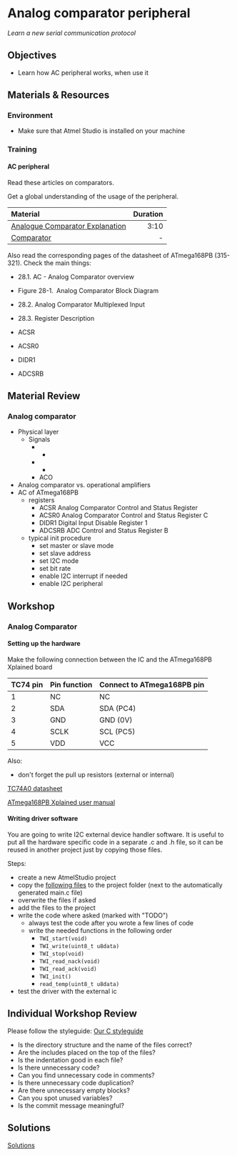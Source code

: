 # Analog comparator peripheral
*Learn a new serial communication protocol*

## Objectives
- Learn how AC peripheral works, when use it

## Materials & Resources
### Environment
- Make sure that Atmel Studio is installed on your machine

### Training

#### AC peripheral
Read these articles on comparators.

Get a global understanding of the usage of the peripheral.

| Material | Duration |
|:---------|-----:|
| [Analogue Comparator Explanation](https://www.youtube.com/watch?v=Xc9hmoGeiLE) | 3:10 |
| [Comparator](https://www.youtube.com/watch?v=Xc9hmoGeiLE) | - |

Also read the corresponding pages of the datasheet of ATmega168PB (315-321). Check the main things:
 - 28.1. AC - Analog Comparator overview
  - Figure 28-1. Analog Comparator Block Diagram

 - 28.2. Analog Comparator Multiplexed Input
 - 28.3. Register Description
  - ACSR
  - ACSR0
  - DIDR1
  - ADCSRB


## Material Review
### Analog comparator  
- Physical layer
    - Signals
        - -
        - +
        - ACO
 - Analog comparator vs. operational amplifiers
- AC of ATmega168PB
    - registers
        - ACSR Analog Comparator Control and Status Register
        - ACSR0 Analog Comparator Control and Status Register C
        - DIDR1 Digital Input Disable Register 1
        - ADCSRB ADC Control and Status Register B
    - typical init procedure
        - set master or slave mode
        - set slave address
        - set I2C mode
        - set bit rate
        - enable I2C interrupt if needed
        - enable I2C peripheral

## Workshop
### Analog Comparator
#### Setting up the hardware
Make the following connection between the IC and the ATmega168PB Xplained board

| TC74 pin | Pin function | Connect to ATmega168PB pin|
|-|-|-|
|1|NC|NC|
|2|SDA|SDA (PC4)|
|3|GND|GND (0V)|
|4|SCLK|SCL (PC5)|
|5|VDD| VCC |

Also:
 - don't forget the pull up resistors (external or internal)

[TC74A0 datasheet](http://ww1.microchip.com/downloads/en/DeviceDoc/21462D.pdf)

[ATmega168PB Xplained user manual](http://www.atmel.com/Images/Atmel-42381-ATmega168PB-Xplained-Mini_UserGuide.pdf)

#### Writing driver software
You are going to write I2C external device handler software. It is useful
to put all the hardware specific code in a separate .c and .h file, so it can be
reused in another project just by copying those files.

Steps:
- create a new AtmelStudio project
- copy the [following files](workshop/AtmelStudio/TC74_DRIVER) to the project folder (next to the automatically generated main.c file)
- overwrite the files if asked
- add the files to the project
- write the code where asked (marked with "TODO")
    - always test the code after you wrote a few lines of code
    - write the needed functions in the following order
        - `TWI_start(void)`
        - `TWI_write(uint8_t u8data)`
        - `TWI_stop(void)`
        - `TWI_read_nack(void)`
        - `TWI_read_ack(void)`
        - `TWI_init()`
        - `read_temp(uint8_t u8data)`
- test the driver with the external ic

## Individual Workshop Review
Please follow the styleguide: [Our C styleguide](https://github.com/greenfox-academy/teaching-materials/blob/master/styleguide/c.md)

 - Is the directory structure and the name of the files correct?
 - Are the includes placed on the top of the files?
 - Is the indentation good in each file?
 - Is there unnecessary code?
 - Can you find unnecessary code in comments?
 - Is there unnecessary code duplication?
 - Are there unnecessary empty blocks?
 - Can you spot unused variables?
 - Is the commit message meaningful?

## Solutions
[Solutions](#)

